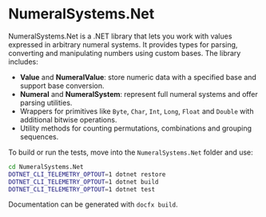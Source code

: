 # NumeralSystems.Net

NumeralSystems.Net is a .NET library that lets you work with values expressed in
arbitrary numeral systems. It provides types for parsing, converting and
manipulating numbers using custom bases. The library includes:

- **Value** and **NumeralValue**: store numeric data with a specified base and
  support base conversion.
- **Numeral** and **NumeralSystem**: represent full numeral systems and offer
  parsing utilities.
- Wrappers for primitives like `Byte`, `Char`, `Int`, `Long`, `Float` and
  `Double` with additional bitwise operations.
- Utility methods for counting permutations, combinations and grouping
  sequences.

To build or run the tests, move into the `NumeralSystems.Net` folder and use:

```bash
cd NumeralSystems.Net
DOTNET_CLI_TELEMETRY_OPTOUT=1 dotnet restore
DOTNET_CLI_TELEMETRY_OPTOUT=1 dotnet build
DOTNET_CLI_TELEMETRY_OPTOUT=1 dotnet test
```

Documentation can be generated with `docfx build`.
